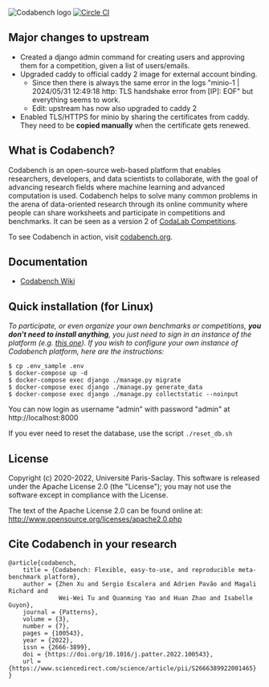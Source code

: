 ![Codabench logo](src/static/img/codabench_black.png) [![Circle CI](https://circleci.com/gh/codalab/codabench.svg?style=shield)](https://app.circleci.com/pipelines/github/codalab/codabench)

## Major changes to upstream

* Created a django admin command for creating users and approving them for a competition, given a list of users/emails.
* Upgraded caddy to official caddy 2 image for external account binding.
  * Since then there is always the same error in the logs
  "minio-1 | 2024/05/31 12:49:18 http: TLS handshake error from [IP]: EOF" but everything seems to work.
  * Edit: upstream has now also upgraded to caddy 2
* Enabled TLS/HTTPS for minio by sharing the certificates from caddy.
They need to be **copied manually** when the certificate gets renewed.

## What is Codabench?

Codabench is an open-source web-based platform that enables researchers, developers, and data scientists to collaborate, with the goal of advancing research fields where machine learning and advanced computation is used. Codabench helps to solve many common problems in the arena of data-oriented research through its online community where people can share worksheets and participate in competitions and benchmarks. It can be seen as a version 2 of [CodaLab Competitions](https://github.com/codalab/codalab-competitions).

To see Codabench in action, visit [codabench.org](https://www.codabench.org/).


## Documentation

- [Codabench Wiki](https://github.com/codalab/codabench/wiki)


## Quick installation (for Linux)

_To participate, or even organize your own benchmarks or competitions, **you don't need to install anything**, you just need to sign in an instance of the platform (e.g. [this one](https://www.codabench.org/)).
If you wish to configure your own instance of Codabench platform, here are the instructions:_


```
$ cp .env_sample .env
$ docker-compose up -d
$ docker-compose exec django ./manage.py migrate
$ docker-compose exec django ./manage.py generate_data
$ docker-compose exec django ./manage.py collectstatic --noinput
```

You can now login as username "admin" with password "admin" at http://localhost:8000

If you ever need to reset the database, use the script `./reset_db.sh`


## License

Copyright (c) 2020-2022, Université Paris-Saclay.
This software is released under the Apache License 2.0 (the "License"); you may not use the software except in compliance with the License.

The text of the Apache License 2.0 can be found online at:
http://www.opensource.org/licenses/apache2.0.php


## Cite Codabench in your research

```
@article{codabench,
    title = {Codabench: Flexible, easy-to-use, and reproducible meta-benchmark platform},
    author = {Zhen Xu and Sergio Escalera and Adrien Pavão and Magali Richard and
              Wei-Wei Tu and Quanming Yao and Huan Zhao and Isabelle Guyon},
    journal = {Patterns},
    volume = {3},
    number = {7},
    pages = {100543},
    year = {2022},
    issn = {2666-3899},
    doi = {https://doi.org/10.1016/j.patter.2022.100543},
    url = {https://www.sciencedirect.com/science/article/pii/S2666389922001465}
}
```
